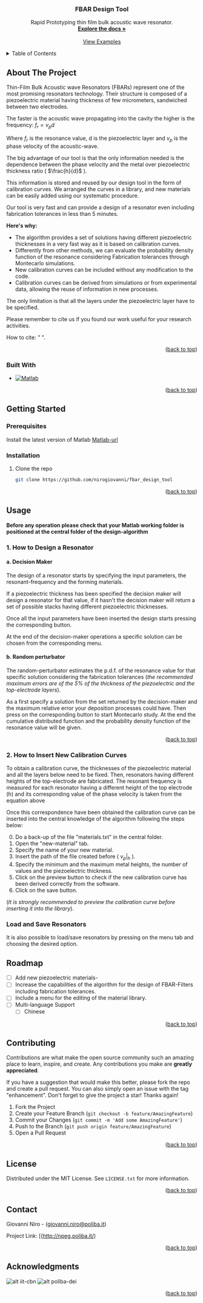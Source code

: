 



<!-- PROJECT LOGO 
***<br />
***<div align="center">
***  <a href="https://github.com/othneildrew/Best-README-Template">
***    <img src="images/logo.png" alt="Logo" width="80" height="80">
***  </a>
-->
  <h3 align="center">FBAR Design Tool</h3>

  <p align="center">
    Rapid Prototyping thin film bulk acoustic wave resonator.
    <br />
    <a href="https://github.com/nirogiovanni/fbar_design_tool"><strong>Explore the docs »</strong></a>
    <br />
    <br />
    <a href="https://github.com/nirogiovanni/fbar_design_tool/examples">View Examples</a>
  </p>
</div>



<!-- TABLE OF CONTENTS -->
<details>
  <summary>Table of Contents</summary>
  <ol>
    <li>
      <a href="#about-the-project">About The Project</a>
      <ul>
        <li><a href="#built-with">Built With</a></li>
      </ul>
    </li>
    <li>
      <a href="#getting-started">Getting Started</a>
      <ul>
        <li><a href="#prerequisites">Prerequisites</a></li>
        <li><a href="#installation">Installation</a></li>
      </ul>
    </li>
    <li><a href="#usage">Usage</a></li>
    <li><a href="#roadmap">Roadmap</a></li>
    <li><a href="#contributing">Contributing</a></li>
    <li><a href="#license">License</a></li>
    <li><a href="#contact">Contact</a></li>
    <li><a href="#acknowledgments">Acknowledgments</a></li>
  </ol>
</details>



<!-- ABOUT THE PROJECT -->
## About The Project


Thin-Film Bulk Acoustic wave Resonators (FBARs) represent one of the most promising resonators technology.
Their structure is composed of a piezoelectric material having thickness of few micrometers, sandwiched between two electrodes.

The faster is the acoustic wave propagating into the cavity the higher is the frequency:
$f_r=v_p d$

Where $f_r$  is the resonance value, d is the piezoelectric layer and $v_p$ is the phase velocity of the acoustic-wave.

The big advantage of our tool is that the only information needed is the dependence between the phase velocity and the metal over piezoelectric thickness ratio ( $\frac{h}{d}$ ). 

This information is stored and reused by our design tool in the form of calibration curves. 
We arranged the curves in a library, and new materials can be easily added using our systematic procedure.

Our tool is very fast and can provide a design of a resonator even including fabrication tolerances in less than 5 minutes.

<b>Here's why:</b>
* The algorithm provides a set of solutions having different piezoelectric thicknesses in a very fast way as it is based on calibration curves.
* Differently from other methods, we can evaluate the probability density function of the resonance considering Fabrication tolerances  through Montecarlo simulations.
* New calibration curves can be included without any modification to the code.
* Calibration curves can be derived from simulations or from experimental data, allowing the reuse of information in new processes.

The only limitation is that all the layers under the piezoelectric layer have to be specified.

Please remember to cite us if you found our work useful for your research activities.

 How to cite: " ".

<p align="right">(<a href="#readme-top">back to top</a>)</p>



### Built With

* [![Matlab][Matlab.js]][Matlab-url]


<p align="right">(<a href="#readme-top">back to top</a>)</p>



<!-- GETTING STARTED -->
## Getting Started



### Prerequisites

Install the latest version of Matlab [Matlab-url]

### Installation

1. Clone the repo
   ```sh
   git clone https://github.com/nirogiovanni/fbar_design_tool
   ```
<p align="right">(<a href="#readme-top">back to top</a>)</p>



<!-- USAGE EXAMPLES -->
## Usage
<b>Before any operation please check that your Matlab working folder is positioned at the central folder of the design-algorithm</b>
### 1. How to Design a Resonator
#### a. Decision Maker 
The design of a resonator starts by specifying the input parameters, the resonant-frequency and the forming materials.

If a piezoelectric thickness has been specified the decision maker will design a resonator for that value, if it hasn't the decision maker will return a set of possible stacks having different piezoelectric thicknesses.

Once all the input parameters have been inserted the design starts pressing the corresponding button.

At the end of the decision-maker operations a specific solution can be chosen from the corresponding menu.

#### b. Random perturbator 
The random-perturbator estimates the p.d.f. of the resonance value for that specific solution considering the fabrication tolerances (_the recommended maximum errors are of the 5% of the thickness of the piezoelectric and the top-electrode layers_).

As a first specify a solution from the set returned by the decision-maker and the maximum relative error your deposition processes could have.
Then press on the corresponding button to start Montecarlo study.
At the end the cumulative distributed function and the probability density function of the resonance value will be given.
<p align="right">(<a href="#readme-top">back to top</a>)</p>

### 2. How to Insert New Calibration Curves
To obtain a calibration curve, the thicknesses of the piezoelectric material and all the layers below need to be fixed. Then, resonators having different heights of the top-electrode are fabricated.
The resonant frequency is measured for each resonator having a different height of the top electrode (h) and its corresponding value of the phase velocity is taken from the equation above

Once this correspondence have been obtained the calibration curve can be inserted into the central knowledge of the algorithm following the steps below:

0. Do a back-up of the file "materials.txt" in the central folder.
1. Open the "new-material" tab.
2. Specify the name of your new material.
3. Insert the path of the file created before ( $v_p|_h$ ).
4. Specify the minimum and the maximum metal heights, the number of values and the piezoelectric thickness.
5. Click on the preview button to check if the new calibration curve has been derived correctly from the software.
6. Click on the save button.

(_It is strongly recommended to preview the calibration curve before inserting it into the library_).



### Load and Save Resonators
It is also possible to load/save resonators by pressing on the menu tab and choosing the desired option.

<!-- ROADMAP -->
## Roadmap

- [ ] Add new piezoelectric materials-
- [ ] Increase the capabilities of the algorithm for the design of FBAR-Filters including fabrication tolerances.
- [ ] Include a menu for the editing of the material library.
- [ ] Multi-language Support
    - [ ] Chinese

<p align="right">(<a href="#readme-top">back to top</a>)</p>



<!-- CONTRIBUTING -->
## Contributing

Contributions are what make the open source community such an amazing place to learn, inspire, and create. Any contributions you make are **greatly appreciated**.

If you have a suggestion that would make this better, please fork the repo and create a pull request. You can also simply open an issue with the tag "enhancement".
Don't forget to give the project a star! Thanks again!

1. Fork the Project
2. Create your Feature Branch (`git checkout -b feature/AmazingFeature`)
3. Commit your Changes (`git commit -m 'Add some AmazingFeature'`)
4. Push to the Branch (`git push origin feature/AmazingFeature`)
5. Open a Pull Request

<p align="right">(<a href="#readme-top">back to top</a>)</p>



<!-- LICENSE -->
## License

Distributed under the MIT License. See `LICENSE.txt` for more information.

<p align="right">(<a href="#readme-top">back to top</a>)</p>



<!-- CONTACT -->
## Contact

Giovanni Niro - (giovanni.niro@poliba.it)

Project Link: [(http://npeg.poliba.it/)

<p align="right">(<a href="#readme-top">back to top</a>)</p>



<!-- ACKNOWLEDGMENTS -->
## Acknowledgments

![alt iit-cbn](https://cbn.iit.it/image/layout_set_logo?img_id=381422&t=1661362597853)
![alt poliba-dei](https://deipoliba.azurewebsites.net/wp-content/uploads/2020/04/cropped-DEIlogo1.png)


<p align="right">(<a href="#readme-top">back to top</a>)</p>



<!-- MARKDOWN LINKS & IMAGES -->
<!-- https://www.markdownguide.org/basic-syntax/#reference-style-links -->
[Matlab.js]: https://1000logos.net/wp-content/uploads/2021/04/MATLAB-logo-500x281.png
[Matlab-url]: https://it.mathworks.com/products/matlab.html?style={width:10%}
[iit.js]: https://cbn.iit.it/image/layout_set_logo?img_id=381422&t=1661362597853
